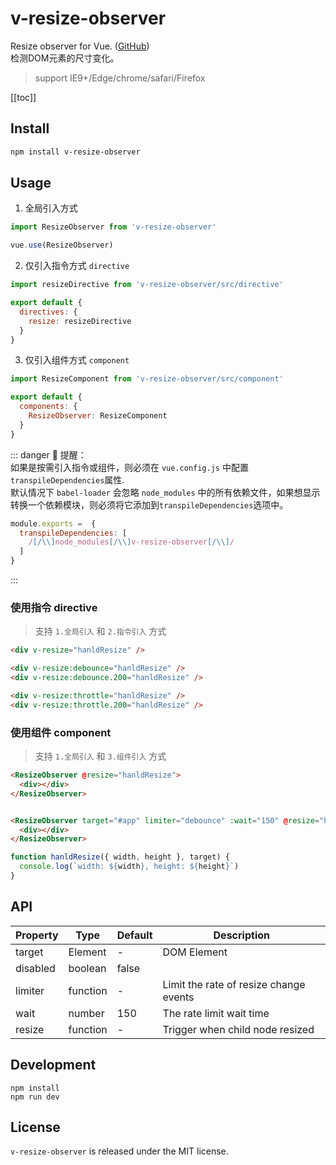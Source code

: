 # v-resize-observer

Resize observer for Vue. ([GitHub](https://github.com/Meqn/v-resize-observer))   
检测DOM元素的尺寸变化。

> support IE9+/Edge/chrome/safari/Firefox

[[toc]]

## Install
```bash
npm install v-resize-observer
```

## Usage

1. 全局引入方式
```js
import ResizeObserver from 'v-resize-observer'

vue.use(ResizeObserver)
```
2. 仅引入指令方式 `directive`
```js
import resizeDirective from 'v-resize-observer/src/directive'

export default {
  directives: {
    resize: resizeDirective
  }
}
```

3. 仅引入组件方式 `component`
```js
import ResizeComponent from 'v-resize-observer/src/component'

export default {
  components: {
    ResizeObserver: ResizeComponent
  }
}
```

::: danger 🚨 提醒：  
如果是按需引入指令或组件，则必须在 `vue.config.js` 中配置`transpileDependencies`属性.    
默认情况下 `babel-loader` 会忽略 `node_modules` 中的所有依赖文件，如果想显示转换一个依赖模块，则必须将它添加到`transpileDependencies`选项中。  
```js
module.exports =  {
  transpileDependencies: [
    /[/\\]node_modules[/\\]v-resize-observer[/\\]/
  ]
}
```
:::


### 使用指令 directive
> 支持 `1.全局引入` 和 `2.指令引入` 方式
```html
<div v-resize="hanldResize" />

<div v-resize:debounce="hanldResize" />
<div v-resize:debounce.200="hanldResize" />

<div v-resize:throttle="hanldResize" />
<div v-resize:throttle.200="hanldResize" />
```

### 使用组件 component
> 支持 `1.全局引入` 和 `3.组件引入` 方式
```html
<ResizeObserver @resize="hanldResize">
  <div></div>
</ResizeObserver>


<ResizeObserver target="#app" limiter="debounce" :wait="150" @resize="hanldResize">
  <div></div>
</ResizeObserver>
```

```js
function hanldResize({ width, height }, target) {
  console.log(`width: ${width}, height: ${height}`)
}
```

## API

| Property | Type     | Default | Description                            |
| -------- | -------- | ------- | -------------------------------------- |
| target   | Element  | -       | DOM Element                            |
| disabled | boolean  | false   |                                        |
| limiter  | function | -       | Limit the rate of resize change events |
| wait     | number   | 150     | The rate limit wait time               |
| resize   | function | -       | Trigger when child node resized        |


## Development
```
npm install
npm run dev
```

## License

`v-resize-observer` is released under the MIT license.
